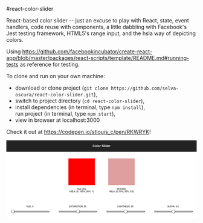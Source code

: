 #react-color-slider

<p>React-based color slider -- just an excuse to play with React, state, event handlers, code reuse with components, a little dabbling with Facebook's Jest testing framework, HTML5's range input, and the hsla way of depicting colors.</p>

<p>Using <a href='https://github.com/facebookincubator/create-react-app/blob/master/packages/react-scripts/template/README.md#running-tests' target='_blank'>https://github.com/facebookincubator/create-react-app/blob/master/packages/react-scripts/template/README.md#running-tests</a> as reference for testing.</p>


<p>To clone and run on your own machine:</p>
<ul>
	<li>download or clone project (<code>git clone https://github.com/selva-oscura/react-color-slider.git</code>),</li>
	<li>switch to project directory (<code>cd react-color-slider</code>),</li>
	<li>install dependencies (in terminal, type <code>npm install</code>),</li
	<li>run project (in terminal, type <code>npm start</code>),</li>
	<li>view in browser at localhost:3000</li>
</ul>

<p>Check it out at <a href="https://codepen.io/stlouis_c/pen/RKWRYK">https://codepen.io/stlouis_c/pen/RKWRYK</a>!</p>

![Color-Slider](https://github.com/selva-oscura/react-color-slider/blob/master/color-slider_screenshot.png)
